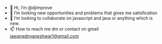 - 👋 Hi, I’m @djimprove
- 👀 I’m looking new opportunities and problems that gives me satisfication
- 💞️ I’m looking to collaborate on javascript and java or anything which is new.
- 📫 How to reach me dm or contact on gmail jawanednyaneshwar1@gmail.com

<!---
djimprove/djimprove is a ✨ special ✨ repository because its `README.md` (this file) appears on your GitHub profile.
You can click the Preview link to take a look at your changes.
--->
